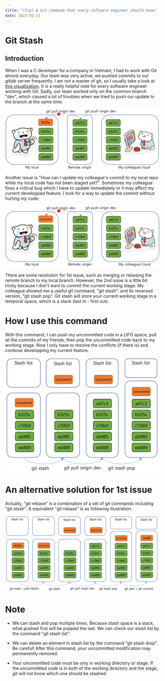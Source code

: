 ```yaml
---
title: "(Tip) A Git command that every software engineer should know"
date: 2023-02-21
---
```


# Git Stash

## Introduction

When I was a C developer for a company in Vietnam, I had to work with Git almost everyday. Our team was very active, we pushed commits to our gitlab server frequently. I am not a master of git, so I usually take a look at [this visualization](https://marklodato.github.io/visual-git-guide/index-en.html). It is a really helpful note for every software engineer working with Git. Sadly, our team worked only on the common branch "dev", which caused a lot of troubles when we tried to push our update to the branch at the same time.

![fig1](https://raw.githubusercontent.com/khanhnd185/khanhnd185.github.io/my-pages/_posts/images/stash/fig1.png)

Another issue is "How can I update my colleague's commit to my local repo while my local code has not been staged yet?". Sometimes my colleague fixes a critical bug which I have to update immediately or it may affect my current developped feature. I look for a way to update the commit without hurting my code.

![fig2](https://raw.githubusercontent.com/khanhnd185/khanhnd185.github.io/my-pages/_posts/images/stash/fig2.png)

There are some resolution for 1st issue, such as merging or rebasing the remote branch to my local branch. However, the 2nd issue is a little bit tricky because I don't want to commit the current working stage. My colleague showed me a useful git command, "git stash", and its reversed version, "git stash pop". Git stash will store your current working stage in a temporal space, which is a stack (last in - first out).

# How I use this command

With this command, I can push my uncommitted code in a LIFO space, pull all the commits of my friends, then pop the uncommitted code back to my working stage. Now I only have to resolve the conflicts (if there is) and continue developping my current feature.

![fig3](https://raw.githubusercontent.com/khanhnd185/khanhnd185.github.io/my-pages/_posts/images/stash/fig3.png)

# An alternative solution for 1st issue

Actually, "git rebase" is a combination of a set of git commands including "git stash". A equivalent "git rebase" is as following illustration.

![fig4](https://raw.githubusercontent.com/khanhnd185/khanhnd185.github.io/my-pages/_posts/images/stash/fig4.png)

# Note

-  We can stash and pop multiple times. Because stash space is a stack, what pushed first will be popped the last. We can check our stash list by the command "git stash list".

-  We can delete an element in stash list by the command "git stash drop". Be careful! After this command, your uncommitted modification may permanently removed.

-  Your uncommitted code must be only in working directory or stage. If the uncommitted code is in both of the working directory and the stage, git will not know which one should be stashed.
